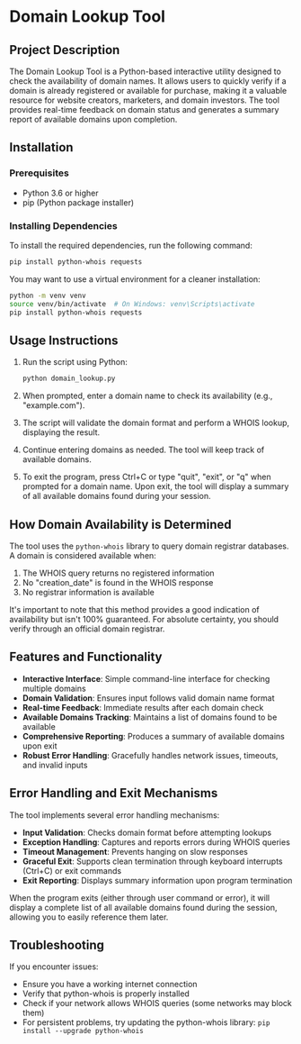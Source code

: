 # Domain Lookup Tool

## Project Description
The Domain Lookup Tool is a Python-based interactive utility designed to check the availability of domain names. It allows users to quickly verify if a domain is already registered or available for purchase, making it a valuable resource for website creators, marketers, and domain investors. The tool provides real-time feedback on domain status and generates a summary report of available domains upon completion.

## Installation

### Prerequisites
- Python 3.6 or higher
- pip (Python package installer)

### Installing Dependencies
To install the required dependencies, run the following command:

```bash
pip install python-whois requests
```

You may want to use a virtual environment for a cleaner installation:

```bash
python -m venv venv
source venv/bin/activate  # On Windows: venv\Scripts\activate
pip install python-whois requests
```

## Usage Instructions

1. Run the script using Python:
   ```bash
   python domain_lookup.py
   ```

2. When prompted, enter a domain name to check its availability (e.g., "example.com").

3. The script will validate the domain format and perform a WHOIS lookup, displaying the result.

4. Continue entering domains as needed. The tool will keep track of available domains.

5. To exit the program, press Ctrl+C or type "quit", "exit", or "q" when prompted for a domain name.
   Upon exit, the tool will display a summary of all available domains found during your session.

## How Domain Availability is Determined

The tool uses the `python-whois` library to query domain registrar databases. A domain is considered available when:

1. The WHOIS query returns no registered information
2. No "creation_date" is found in the WHOIS response
3. No registrar information is available

It's important to note that this method provides a good indication of availability but isn't 100% guaranteed. For absolute certainty, you should verify through an official domain registrar.

## Features and Functionality

- **Interactive Interface**: Simple command-line interface for checking multiple domains
- **Domain Validation**: Ensures input follows valid domain name format
- **Real-time Feedback**: Immediate results after each domain check
- **Available Domains Tracking**: Maintains a list of domains found to be available
- **Comprehensive Reporting**: Produces a summary of available domains upon exit
- **Robust Error Handling**: Gracefully handles network issues, timeouts, and invalid inputs

## Error Handling and Exit Mechanisms

The tool implements several error handling mechanisms:

- **Input Validation**: Checks domain format before attempting lookups
- **Exception Handling**: Captures and reports errors during WHOIS queries
- **Timeout Management**: Prevents hanging on slow responses
- **Graceful Exit**: Supports clean termination through keyboard interrupts (Ctrl+C) or exit commands
- **Exit Reporting**: Displays summary information upon program termination

When the program exits (either through user command or error), it will display a complete list of all available domains found during the session, allowing you to easily reference them later.

## Troubleshooting

If you encounter issues:
- Ensure you have a working internet connection
- Verify that python-whois is properly installed
- Check if your network allows WHOIS queries (some networks may block them)
- For persistent problems, try updating the python-whois library: `pip install --upgrade python-whois`

